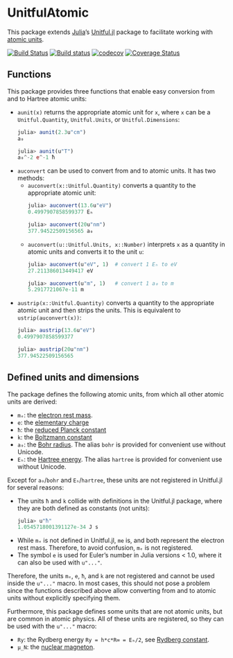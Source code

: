 # UnitfulAtomic

This package extends [Julia](https://julialang.org)’s
[Unitful.jl](https://github.com/ajkeller34/Unitful.jl) package to facilitate working with
[atomic units](https://en.wikipedia.org/wiki/Atomic_units).

[![Build Status](https://travis-ci.com/sostock/UnitfulAtomic.jl.svg?branch=master)](https://travis-ci.com/sostock/UnitfulAtomic.jl)
[![Build status](https://ci.appveyor.com/api/projects/status/v162jvq76dwifxdx/branch/master?svg=true)](https://ci.appveyor.com/project/sostock/unitfulatomic-jl/branch/master)
[![codecov](https://codecov.io/gh/sostock/UnitfulAtomic.jl/branch/master/graph/badge.svg)](https://codecov.io/gh/sostock/UnitfulAtomic.jl)
[![Coverage Status](https://coveralls.io/repos/github/sostock/UnitfulAtomic.jl/badge.svg?branch=master)](https://coveralls.io/github/sostock/UnitfulAtomic.jl?branch=master)

## Functions

This package provides three functions that enable easy conversion from and to Hartree atomic
units:

* `aunit(x)` returns the appropriate atomic unit for `x`, where `x` can be a
  `Unitful.Quantity`, `Unitful.Units`, or `Unitful.Dimensions`:
  ```julia
  julia> aunit(2.3u"cm")
  a₀
  
  julia> aunit(u"T")
  a₀^-2 e^-1 ħ
  ```
* `auconvert` can be used to convert from and to atomic units. It has two methods:
  * `auconvert(x::Unitful.Quantity)` converts a quantity to the appropriate atomic unit:
    ```julia
    julia> auconvert(13.6u"eV")
    0.4997907858599377 Eₕ
    
    julia> auconvert(20u"nm")
    377.94522509156565 a₀
    ```
  * `auconvert(u::Unitful.Units, x::Number)` interprets `x` as a quantity in atomic units
    and converts it to the unit `u`:
    ```julia
    julia> auconvert(u"eV", 1)  # convert 1 Eₕ to eV
    27.211386013449417 eV
    
    julia> auconvert(u"m", 1)   # convert 1 a₀ to m
    5.2917721067e-11 m
    ```
* `austrip(x::Unitful.Quantity)` converts a quantity to the appropriate atomic unit and then
  strips the units. This is equivalent to `ustrip(auconvert(x))`:
  ```julia
  julia> austrip(13.6u"eV")
  0.4997907858599377
  
  julia> austrip(20u"nm")
  377.94522509156565
  ```

## Defined units and dimensions

The package defines the following atomic units, from which all other atomic units are
derived:

* `mₑ`: the [electron rest mass](https://en.wikipedia.org/wiki/Electron_rest_mass).
* `e`: the [elementary charge](https://en.wikipedia.org/wiki/Elementary_charge)
* `ħ`: the [reduced Planck constant](https://en.wikipedia.org/wiki/Planck_constant)
* `k`: the [Boltzmann constant](https://en.wikipedia.org/wiki/Boltzmann_constant)
* `a₀`: the [Bohr radius](https://en.wikipedia.org/wiki/Bohr_radius). The alias `bohr` is
  provided for convenient use without Unicode.
* `Eₕ`: the [Hartree energy](https://en.wikipedia.org/wiki/Hartree). The alias `hartree` is
  provided for convenient use without Unicode.

Except for `a₀`/`bohr` and `Eₕ`/`hartree`, these units are not registered in Unitful.jl for
several reasons:

* The units `ħ` and `k` collide with definitions in the Unitful.jl package, where they are
  both defined as constants (not units):
  ```julia
  julia> u"ħ"
  1.0545718001391127e-34 J s
  ```
* While `mₑ` is not defined in Unitful.jl, `me` is, and both represent the electron rest
  mass. Therefore, to avoid confusion, `mₑ` is not registered.
* The symbol `e` is used for Euler’s number in Julia versions < 1.0, where it can also be
  used with `u"..."`.

Therefore, the units `mₑ`, `e`, `ħ`, and `k` are not registered and cannot be used inside
the `u"..."` macro. In most cases, this should not pose a problem since the functions
described above allow converting from and to atomic units without explicitly specifying
them.

Furthermore, this package defines some units that are not atomic units, but are common in
atomic physics. All of these units are registered, so they can be used with the `u"..."`
macro:

* `Ry`: the Rydberg energy `Ry = h*c*R∞ = Eₕ/2`, see
  [Rydberg constant](https://en.wikipedia.org/wiki/Rydberg_constant).
* `μ_N`: the [nuclear magneton](https://en.wikipedia.org/wiki/Nuclear_magneton).
